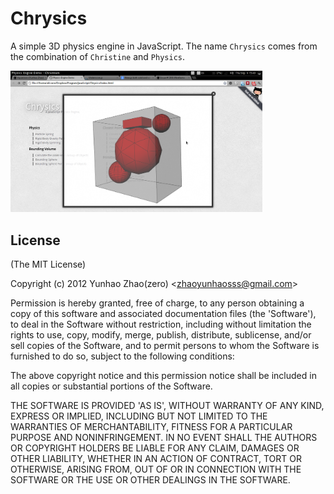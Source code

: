 # Chrysics

A simple 3D physics engine in JavaScript. The name `Chrysics` comes from the combination of `Christine` and `Physics`. 

<img src="http://github.com/Aquietzero/Chrysics/raw/master/img/screenshot.png" width="80%" alt="screenshot">

## License 

(The MIT License)

Copyright (c) 2012 Yunhao Zhao(zero) &lt;zhaoyunhaosss@gmail.com&gt;

Permission is hereby granted, free of charge, to any person obtaining
a copy of this software and associated documentation files (the
'Software'), to deal in the Software without restriction, including
without limitation the rights to use, copy, modify, merge, publish,
distribute, sublicense, and/or sell copies of the Software, and to
permit persons to whom the Software is furnished to do so, subject to
the following conditions:

The above copyright notice and this permission notice shall be
included in all copies or substantial portions of the Software.

THE SOFTWARE IS PROVIDED 'AS IS', WITHOUT WARRANTY OF ANY KIND,
EXPRESS OR IMPLIED, INCLUDING BUT NOT LIMITED TO THE WARRANTIES OF
MERCHANTABILITY, FITNESS FOR A PARTICULAR PURPOSE AND NONINFRINGEMENT.
IN NO EVENT SHALL THE AUTHORS OR COPYRIGHT HOLDERS BE LIABLE FOR ANY
CLAIM, DAMAGES OR OTHER LIABILITY, WHETHER IN AN ACTION OF CONTRACT,
TORT OR OTHERWISE, ARISING FROM, OUT OF OR IN CONNECTION WITH THE
SOFTWARE OR THE USE OR OTHER DEALINGS IN THE SOFTWARE.
